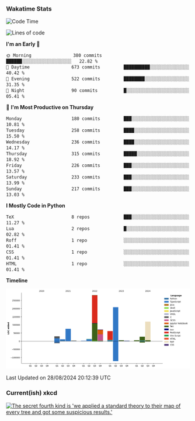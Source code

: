 ### Wakatime Stats
<!--START_SECTION:waka-->
![Code Time](http://img.shields.io/badge/Code%20Time-2%2C834%20hrs%2049%20mins-blue)

![Lines of code](https://img.shields.io/badge/From%20Hello%20World%20I%27ve%20Written-916.6%20thousand%20lines%20of%20code-blue)

**I'm an Early 🐤** 

```text
🌞 Morning                380 commits         ██████░░░░░░░░░░░░░░░░░░░   22.82 % 
🌆 Daytime                673 commits         ██████████░░░░░░░░░░░░░░░   40.42 % 
🌃 Evening                522 commits         ████████░░░░░░░░░░░░░░░░░   31.35 % 
🌙 Night                  90 commits          █░░░░░░░░░░░░░░░░░░░░░░░░   05.41 % 
```
📅 **I'm Most Productive on Thursday** 

```text
Monday                   180 commits         ███░░░░░░░░░░░░░░░░░░░░░░   10.81 % 
Tuesday                  258 commits         ████░░░░░░░░░░░░░░░░░░░░░   15.50 % 
Wednesday                236 commits         ████░░░░░░░░░░░░░░░░░░░░░   14.17 % 
Thursday                 315 commits         █████░░░░░░░░░░░░░░░░░░░░   18.92 % 
Friday                   226 commits         ███░░░░░░░░░░░░░░░░░░░░░░   13.57 % 
Saturday                 233 commits         ███░░░░░░░░░░░░░░░░░░░░░░   13.99 % 
Sunday                   217 commits         ███░░░░░░░░░░░░░░░░░░░░░░   13.03 % 
```


**I Mostly Code in Python** 

```text
TeX                      8 repos             ███░░░░░░░░░░░░░░░░░░░░░░   11.27 % 
Lua                      2 repos             █░░░░░░░░░░░░░░░░░░░░░░░░   02.82 % 
Roff                     1 repo              ░░░░░░░░░░░░░░░░░░░░░░░░░   01.41 % 
CSS                      1 repo              ░░░░░░░░░░░░░░░░░░░░░░░░░   01.41 % 
HTML                     1 repo              ░░░░░░░░░░░░░░░░░░░░░░░░░   01.41 % 
```



**Timeline**

![Lines of Code chart](https://raw.githubusercontent.com/joshuajeschek/joshuajeschek/main/assets/bar_graph.png)


 Last Updated on 28/08/2024 20:12:39 UTC
<!--END_SECTION:waka-->

### Current(ish) xkcd
<a id="xkcd-a" title="The secret fourth kind is 'we applied a standard theory to their map of every tree and got some suspicious results.'" href="https://www.xkcd.com" target="_blank">
        <img align="center" id="xkcd-img" src="https://imgs.xkcd.com/comics/three_kinds_of_research.png" alt="The secret fourth kind is 'we applied a standard theory to their map of every tree and got some suspicious results.'" height=300 />
</a>
